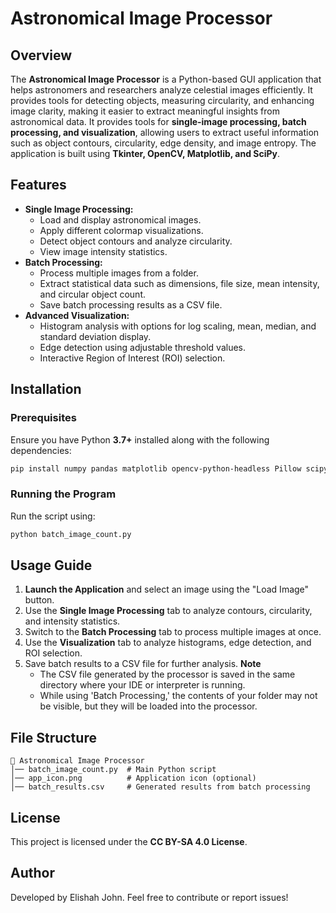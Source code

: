 # Astronomical Image Processor

## Overview

The **Astronomical Image Processor** is a Python-based GUI application that helps astronomers and researchers analyze celestial images efficiently. It provides tools for detecting objects, measuring circularity, and enhancing image clarity, making it easier to extract meaningful insights from astronomical data. It provides tools for **single-image processing, batch processing, and visualization**, allowing users to extract useful information such as object contours, circularity, edge density, and image entropy. The application is built using **Tkinter, OpenCV, Matplotlib, and SciPy**.

## Features

- **Single Image Processing:**
  - Load and display astronomical images.
  - Apply different colormap visualizations.
  - Detect object contours and analyze circularity.
  - View image intensity statistics.
- **Batch Processing:**
  - Process multiple images from a folder.
  - Extract statistical data such as dimensions, file size, mean intensity, and circular object count.
  - Save batch processing results as a CSV file.
- **Advanced Visualization:**
  - Histogram analysis with options for log scaling, mean, median, and standard deviation display.
  - Edge detection using adjustable threshold values.
  - Interactive Region of Interest (ROI) selection.

## Installation

### Prerequisites

Ensure you have Python **3.7+** installed along with the following dependencies:

```bash
pip install numpy pandas matplotlib opencv-python-headless Pillow scipy
```

### Running the Program

Run the script using:

```bash
python batch_image_count.py
```

## Usage Guide

1. **Launch the Application** and select an image using the "Load Image" button.
2. Use the **Single Image Processing** tab to analyze contours, circularity, and intensity statistics.
3. Switch to the **Batch Processing** tab to process multiple images at once.
4. Use the **Visualization** tab to analyze histograms, edge detection, and ROI selection.
5. Save batch results to a CSV file for further analysis.
**Note**
   - The CSV file generated by the processor is saved in the same directory where your IDE or interpreter is running.
   - While using 'Batch Processing,' the contents of your folder may not be visible, but they will be loaded into the processor.

## File Structure

```
📂 Astronomical Image Processor
│── batch_image_count.py  # Main Python script
│── app_icon.png          # Application icon (optional)
│── batch_results.csv     # Generated results from batch processing
```

## License

This project is licensed under the **CC BY-SA 4.0 License**.

## Author

Developed by Elishah John. Feel free to contribute or report issues!

